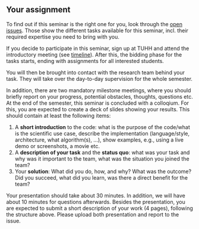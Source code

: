 ## Your assignment

To find out if this seminar is the right one for you, look through the [open issues](https://github.com/pancetta/RSE_seminar_TUHH_2/issues).
Those show the different tasks available for this seminar, incl. their required expertise you need to bring with you.

If you decide to participate in this seminar, sign up at TUHH and attend the introductory meeting (see [timeline](timeline.md)). 
After this, the bidding phase for the tasks starts, ending with assignments for all interested students.

You will then be brought into contact with the research team behind your task. 
They will take over the day-to-day supervision for the whole semester.

In addition, there are two mandatory milestone meetings, where you should briefly report on your progress, potential obstacles, thoughts, questions etc.
At the end of the semester, this seminar is concluded with a colloqium.
For this, you are expected to create a deck of slides showing your results. This should contain at least the following items:

1. A **short introduction** to the code: what is the purpose of the code/what is the scientific use case, describe the implementation (language/style, architecture, what algorithm(s), ...), show examples, e.g., using a live demo or screenshots, a movie etc.
2. A **description of your task** and the **status quo**: what was your task and why was it important to the team, what was the situation you joined the team?
3. Your **solution**: What did you do, how, and why? What was the outcome? Did you succeed, what did you learn, was there a direct benefit for the team?

Your presentation should take about 30 minutes. In addition, we will have about 10 minutes for questions afterwards. Besides the presentation, you are expected to submit a short description of your work (4 pages), following the structure above. Please upload both presentation and report to the issue.

